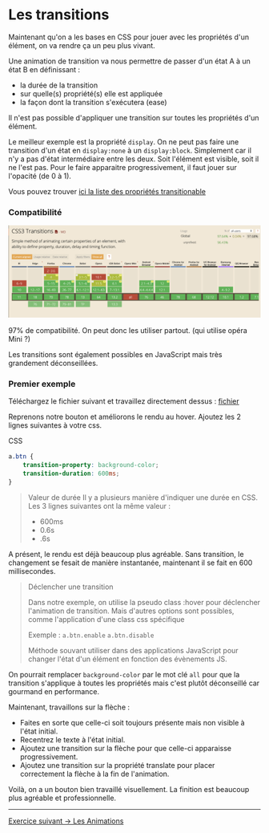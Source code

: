 # Les transitions

Maintenant qu'on a les bases en CSS pour jouer avec les propriétés d'un élément, on va rendre ça un peu plus vivant.

Une animation de transition va nous permettre de passer d'un état A à un état B en définissant :
- la durée de la transition
- sur quelle(s) propriété(s) elle est appliquée
- la façon dont la transition s'exécutera (ease)

Il n'est pas possible d'appliquer une transition sur toutes les propriétés d'un élément.

Le meilleur exemple est la propriété `display`. On ne peut pas faire une transition d'un état en `display:none` à un `display:block`.
Simplement car il n'y a pas d'état intermédiaire entre les deux. Soit l'élément est visible, soit il ne l'est pas.
Pour le faire apparaitre progressivement, il faut jouer sur l'opacité (de 0 à 1).

Vous pouvez trouver [ici la liste des propriétés transitionable](02-Transition-properties-list.md)

### Compatibilité 
 
![CanIUse Transition](../img/caniuse-transition.png "Can I Use Transition")

97% de compatibilité. On peut donc les utiliser partout. (qui utilise opéra Mini ?)

Les transitions sont également possibles en JavaScript mais très grandement déconseillées.

### Premier exemple

Téléchargez le fichier suivant et travaillez directement dessus : [fichier](01-Transitions.html)

Reprenons notre bouton et améliorons le rendu au hover. Ajoutez les 2 lignes suivantes à votre css.

CSS
```css
a.btn {
    transition-property: background-color;
    transition-duration: 600ms;
}
```

> Valeur de durée 
> Il y a plusieurs manière d'indiquer une durée en CSS. Les 3 lignes suivantes ont la même valeur :
> - 600ms
> - 0.6s
> - .6s


A présent, le rendu est déjà beaucoup plus agréable. 
Sans transition, le changement se fesait de manière instantanée, maintenant il se fait en 600 millisecondes.

> Déclencher une transition
>
> Dans notre exemple, on utilise la pseudo class :hover pour déclencher l'animation de transition.
> Mais d'autres options sont possibles, comme l'application d'une class css spécifique 
>
> Exemple :
> `a.btn.enable`
> `a.btn.disable`
>
> Méthode souvant utiliser dans des applications JavaScript pour changer l'état d'un élément en fonction des évènements JS.

On pourrait remplacer `background-color` par le mot clé `all` pour que la transition s'applique à toutes les propriétés
mais c'est plutôt déconseillé car gourmand en performance.

Maintenant, travaillons sur la flèche : 
- Faites en sorte que celle-ci soit toujours présente mais non visible à l'état initial.
- Recentrez le texte à l'état initial.
- Ajoutez une transition sur la flèche pour que celle-ci apparaisse progressivement.
- Ajoutez une transition sur la propriété translate pour placer correctement la flèche à la fin de l'animation.

Voilà, on a un bouton bien travaillé visuellement. La finition est beaucoup plus agréable et professionnelle.


***

[Exercice suivant → Les Animations](../03_animations_bases/01-Animations.md)